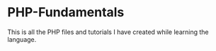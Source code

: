 # PHP-Fundamentals

This is all the PHP files and tutorials I have created while learning the language.
